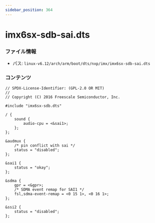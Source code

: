```yaml
---
sidebar_position: 364
---
```

# imx6sx-sdb-sai.dts

### ファイル情報

- パス: `linux-v6.12/arch/arm/boot/dts/nxp/imx/imx6sx-sdb-sai.dts`

### コンテンツ

```dts
// SPDX-License-Identifier: (GPL-2.0 OR MIT)
//
// Copyright (C) 2016 Freescale Semiconductor, Inc.

#include "imx6sx-sdb.dts"

/ {
	sound {
		audio-cpu = <&sai1>;
	};
};

&audmux {
	/* pin conflict with sai */
	status = "disabled";
};

&sai1 {
	status = "okay";
};

&sdma {
	gpr = <&gpr>;
	/* SDMA event remap for SAI1 */
	fsl,sdma-event-remap = <0 15 1>, <0 16 1>;
};

&ssi2 {
	status = "disabled";
};

```
